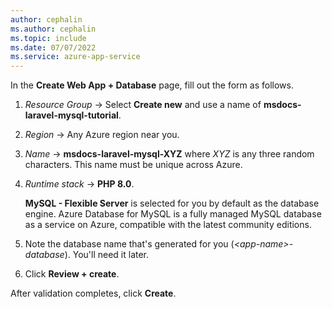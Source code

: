 ```yaml
---
author: cephalin
ms.author: cephalin
ms.topic: include
ms.date: 07/07/2022
ms.service: azure-app-service
---
```

In the **Create Web App + Database** page, fill out the form as follows.

1. *Resource Group* &rarr; Select **Create new** and use a name of **msdocs-laravel-mysql-tutorial**.
1. *Region* &rarr; Any Azure region near you.
1. *Name* &rarr; **msdocs-laravel-mysql-XYZ** where *XYZ* is any three random characters. This name must be unique across Azure.
1. *Runtime stack* &rarr; **PHP 8.0**.

    **MySQL - Flexible Server** is selected for you by default as the database engine. Azure Database for MySQL is a fully managed MySQL database as a service on Azure, compatible with the latest community editions.
 
1. Note the database name that's generated for you (*\<app-name>-database*). You'll need it later.
1. Click **Review + create**.

After validation completes, click **Create**.
